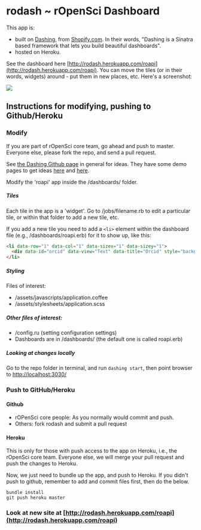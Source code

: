 # rodash ~ rOpenSci Dashboard

This app is: 

+ built on [Dashing](http://shopify.github.com/dashing), from [Shopify.com](Shopify.com). In their words, "Dashing is a Sinatra based framework that lets you build beautiful dashboards".
+ hosted on Heroku.

See the dashboard here [http://rodash.herokuapp.com/roapi](http://rodash.herokuapp.com/roapi).  You can move the tiles (or in their words, widgets) around - put them in new places, etc. Here's a screenshot:

![](https://raw.github.com/ropensci/rodash/master/assets/images/app_sshot.png)

## Instructions for modifying, pushing to Github/Heroku

### Modify

If you are part of rOpenSci core team, go ahead and push to master. Everyone else, please fork the repo, and send a pull request. 

See [the Dashing Github page](http://shopify.github.com/dashing) in general for ideas. They have some demo pages to get ideas [here](http://dashingdemo.herokuapp.com/sample) and [here](http://dashingdemo.herokuapp.com/sampletv).

Modify the 'roapi' app inside the /dashboards/ folder. 

##### Tiles
Each tile in the app is a 'widget'. Go to /jobs/filename.rb to edit a particular tile, or within that folder to add a new tile, etc. 

If you add a new tile you need to add a `<li>` element within the dashboard file (e.g., /dashboards/roapi.erb) for it to show up, like this:

```html
<li data-row="1" data-col="1" data-sizex="1" data-sizey="1">
  <div data-id="orcid" data-view="Text" data-title="Orcid" style="background-color:#DCA121"></div>
</li>
```

##### Styling
Files of interest:

+ /assets/javascripts/application.coffee
+ /assets/stylesheets/application.scss

##### Other files of interest:

+ /config.ru (setting configuration settings)
+ Dashboards are in /dashboards/ (the default one is called roapi.erb)

##### Looking at changes locally

Go to the repo folder in terminal, and run `dashing start`, then point browser to [http://localhost:3030/](http://localhost:3030/)

### Push to GitHub/Heroku

#### Github

+ rOPenSci core people: As you normally would commit and push.
+ Others: fork rodash and submit a pull request

#### Heroku

This is only for those with push access to the app on Heroku, i.e., the rOpenSci core team. Everyone else, we will merge your pull request and push the changes to Heroku.

Now, we just need to bundle up the app, and push to Heroku.  If you didn't push to github, remember to add and commit files first, then do the below.

```
bundle install
git push heroku master
```  

### Look at new site at [http://rodash.herokuapp.com/roapi](http://rodash.herokuapp.com/roapi)